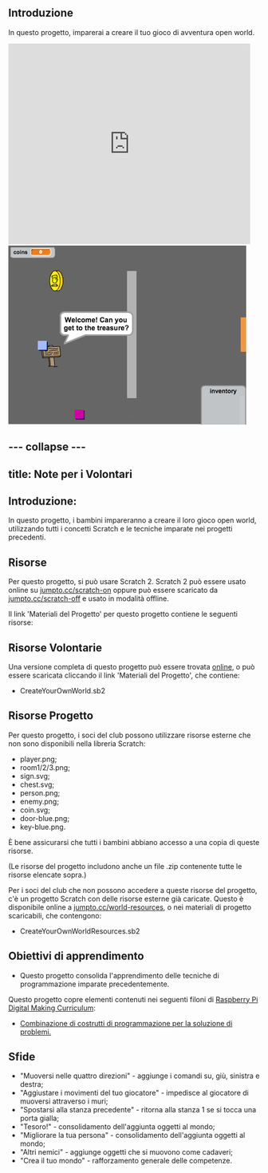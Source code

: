 ## Introduzione

In questo progetto, imparerai a creare il tuo gioco di avventura open world.

<div class="scratch-preview">
  <iframe allowtransparency="true" width="485" height="402" src="https://scratch.mit.edu/projects/embed/34248822/?autostart=false" frameborder="0"></iframe>
  <img src="images/world-final.png">
</div>

--- collapse ---
---
title: Note per i Volontari
---

## Introduzione:
In questo progetto, i bambini impareranno a creare il loro gioco open world, utilizzando tutti i concetti Scratch e le tecniche imparate nei progetti precedenti.

## Risorse
Per questo progetto, si può usare Scratch 2. Scratch 2 può essere usato online su [jumpto.cc/scratch-on](http://jumpto.cc/scratch-on) oppure può essere scaricato da [jumpto.cc/scratch-off](http://jumpto.cc/scratch-off) e usato in modalità offline.

Il link 'Materiali del Progetto' per questo progetto contiene le seguenti risorse:

## Risorse Volontarie

Una versione completa di questo progetto può essere trovata <a href="http://scratch.mit.edu/projects/34248822/#editor">online</a>, o può essere scaricata cliccando il link 'Materiali del Progetto', che contiene:

+ CreateYourOwnWorld.sb2

## Risorse Progetto

Per questo progetto, i soci del club possono utilizzare risorse esterne che non sono disponibili nella libreria Scratch:

+ player.png;
+ room1/2/3.png;
+ sign.svg;
+ chest.svg;
+ person.png;
+ enemy.png;
+ coin.svg;
+ door-blue.png;
+ key-blue.png.

È bene assicurarsi che tutti i bambini abbiano accesso a una copia di queste risorse.

(Le risorse del progetto includono anche un file .zip contenente tutte le risorse elencate sopra.)

Per i soci del club che non possono accedere a queste risorse del progetto, c'è un progetto Scratch con delle risorse esterne già caricate. Questo è disponibile online a [jumpto.cc/world-resources](http://jumpto.cc/world-resources), o nei materiali di progetto scaricabili, che contengono:

+ CreateYourOwnWorldResources.sb2 

## Obiettivi di apprendimento
+ Questo progetto consolida l'apprendimento delle tecniche di programmazione imparate precedentemente.

Questo progetto copre elementi contenuti nei seguenti filoni di [Raspberry Pi Digital Making Curriculum](http://rpf.io/curriculum):

+ [Combinazione di costrutti di programmazione per la soluzione di problemi.](https://www.raspberrypi.org/curriculum/programming/builder)

## Sfide
+ "Muoversi nelle quattro direzioni" - aggiunge i comandi su, giù, sinistra e destra;
+ "Aggiustare i movimenti del tuo giocatore" - impedisce al giocatore di muoversi attraverso i muri;
+ "Spostarsi alla stanza precedente" - ritorna alla stanza 1 se si tocca una porta gialla;
+ "Tesoro!" - consolidamento dell'aggiunta oggetti al mondo;
+ "Migliorare la tua persona" - consolidamento dell'aggiunta oggetti al mondo;
+ "Altri nemici" - aggiunge oggetti che si muovono come cadaveri;
+ "Crea il tuo mondo" - rafforzamento generale delle competenze. 

